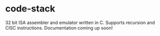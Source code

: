 # code-stack
32 bit ISA assembler and emulator written in C. Supports recursion and CISC instructions.
Documentation coming up soon!
